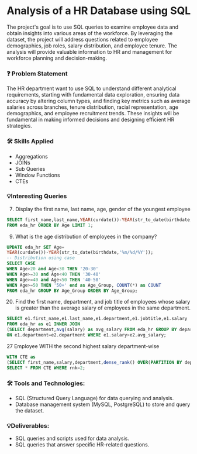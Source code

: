# Analysis of a HR Database using SQL
The project's goal is to use SQL queries to examine employee data and obtain insights into various areas of the workforce. By leveraging the dataset, the project will address questions related to employee demographics, job roles, salary distribution, and employee tenure. The analysis will provide valuable information to HR and management for workforce planning and decision-making.

### ❓ Problem Statement
The HR department want to use SQL to understand different analytical requirements, starting with fundamental data exploration, ensuring data accuracy by altering column types, and finding key metrics such as average salaries across branches, tenure distribution, racial representation, age demographics, and employee recruitment trends. These insights will be fundamental in making informed decisions and designing efficient HR strategies.

### 🛠️ Skills Applied
- Aggregations
- JOINs
- Sub Queries
- Window Functions
- CTEs

### 💡Interesting Queries
7. Display the first name, last name, age, gender of the youngest employee
```sql
SELECT first_name,last_name,YEAR(curdate())-YEAR(str_to_date(birthdate,'%m/%d/%Y')) as Age, gender
FROM eda_hr ORDER BY Age LIMIT 1;
```
9. What is the age distribution of employees in the company?

```sql
UPDATE eda_hr SET Age=
YEAR(curdate())-YEAR(str_to_date(birthdate,'%m/%d/%Y'));
-- Distribution using case
SELECT CASE
WHEN Age>20 and Age<30 THEN '20-30'
WHEN Age>=30 and Age<40 THEN '30-40'
WHEN Age>=40 and Age<50 THEN '40-50'
WHEN Age>=50 THEN '50+' end as Age_Group, COUNT(*) as COUNT
FROM eda_hr GROUP BY Age_Group ORDER BY Age_Group;
```
20. Find the first name, department, and job title of employees whose salary is greater than the average salary of employees in the same department.
```sql
SELECT e1.first_name,e1.last_name,e1.department,e1.jobtitle,e1.salary
FROM eda_hr as e1 INNER JOIN
(SELECT department,avg(salary) as avg_salary FROM eda_hr GROUP BY department) as e2
ON e1.department=e2.department WHERE e1.salary>e2.avg_salary;
```
27 Employee WITH the second highest salary department-wise
```sql
WITH CTE as
(SELECT first_name,salary,department,dense_rank() OVER(PARTITION BY department ORDER BY salary) as rnk FROM eda_hr)
SELECT * FROM CTE WHERE rnk=2;
```
### 🛠️ Tools and Technologies:
* SQL (Structured Query Language) for data querying and analysis.
* Database management system (MySQL, PostgreSQL) to store and query the dataset.

### 💡Deliverables:
* SQL queries and scripts used for data analysis.
* SQL queries that answer specific HR-related questions.
